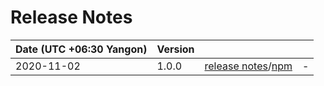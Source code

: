 # Release Notes

| Date (UTC +06:30 Yangon) | Version |  |  |
| :-- | :-- | :--: | :-- |
| 2020-11-02 | 1.0.0 | [release notes](v1.0.0/README.md)/[npm](https://www.npmjs.com/package/@dagonmetric/ng-entity-change-checker/v/1.0.0) | - |
